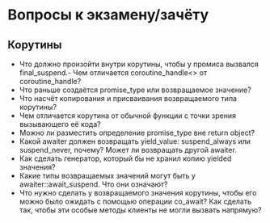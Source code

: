 # Вопросы к экзамену/зачёту

## Корутины

- Что должно произойти внутри корутины, чтобы у промиса вызвался final_suspend.- Чем отличается coroutine_handle<> от coroutine_handle<promise>?
- Что раньше создаётся promise_type или возвращаемое значение?
- Что насчёт копирования и присваивания возвращаемого типа корутины?
- Чем отличается корутина от обычной функции с точки зрения вызывающего её кода?
- Можно ли разместить определение promise_type вне return object?
- Какой awaiter должен возвращать yield_value: suspend_always или suspend_never, почему? Может ли возвращать другой awaiter.
- Как сделать генератор, который бы не хранил копию yielded значения?
- Какие типы возвращаемых значений могут быть у awaiter::await_suspend.
  Что они означают?
- Что нужно сделать у возвращаемого значения корутины, чтобы его можно было
  ожидать с помощью операции co_await? Как сделать так, чтобы эти особые методы
  клиенты не могли вызвать напрямую?
  